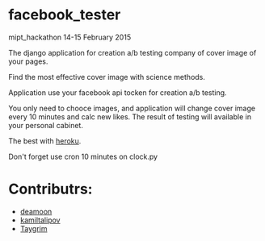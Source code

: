# facebook_tester

mipt_hackathon 14-15 February 2015

The django application for creation a/b testing company of cover image of your pages.

Find the most effective cover image with science methods.

Application use your facebook api tocken for creation a/b testing.

You only need to chooce images, and application will change cover image every 10 minutes and calc new likes. The result of testing will available in your personal cabinet.

The best with [heroku](https://heroku.com).

Don't forget use cron 10 minutes on clock.py

# Contributrs:

* [deamoon](http://giuthub.com/deamoon)
* [kamiltalipov](http://giuthub.com/kamiltalipov)
* [Taygrim](http://giuthub.com/Taygrim)
